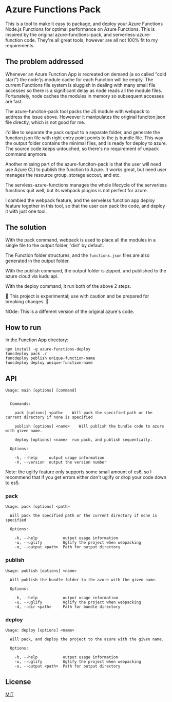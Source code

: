 # Azure Functions Pack

This is a tool to make it easy to package, and deploy your Azure Functions Node.js Functions for optimal performance on Azure Functions.
This is inspired by the original azure-functions-pack, and serverless-azure-function code. They're all great tools, however are all not 100% fit to my requirements.

## The problem addressed

Whenever an Azure Function App is recreated on demand (a so called "cold start") the node'js module cache for each Function will be empty. The current Functions file system is sluggish in dealing with many small file accesses so there is a significant delay as node reads all the module files. Fortunately, node caches the modules in memory so subsequent accesses are fast.

The azure-funciton-pack tool packs the JS module with webpack to address the issue above. Howeever it manipulates the original funciton.json file directly, which is not good for me. 

I'd like to separate the pack output to a separate folder, and generate the funciton.json file with right entry point points to the js bundle file. This way the output folder contains the minimal files, and is ready for deploy to azure.
The source code keeps untouched, so there's no requirement of unpack command anymore.

Another missing part of the azure-funciton-pack is that the user will need use Azure CLI to publish the function to Azure. It works great, but need user manages the resource group, storage accout, and etc. 

The servless-azure-functions manages the whole lifecycle of the serverless functions quit well, but its webpack plugins is not perfect for azure. 

I combied the webpack feature, and the serveless function app deploy feature together in this tool, so that the user can pack the code, and deploy it with just one tool.


## The solution
With the pack command, webpack is used to place all the modules in a single file to the output folder, 'dist' by default. 

The Function folder structures, and the `functions.json` files are also generated in the output folder.  

With the publish command, the output folder is zipped, and published to the azure cloud via kudu api.

With the deploy command, it run both of the above 2 steps.

:construction: This project is experimental; use with caution and be prepared for breaking changes. :construction:

NOde: This is a different version of the original azure's code. 

## How to run

In the Function App directory:

```
npm install -g azure-functions-deploy
funcdeploy pack ./
funcdeploy publish unique-function-name
funcdeploy deploy unique-function-name
```

## API

```
Usage: main [options] [command]


  Commands:

    pack [options] <path>    Will pack the specified path or the current directory if none is specified

    publish [options] <name>    Will publish the bundle code to azure with given name.

    deploy [options] <name>  run pack, and publish sequentially.

  Options:

    -h, --help     output usage information
    -V, --version  output the version number
```

Note: the uglify feature only supports some small amount of es6, so I recommend that if you get errors either don't uglify or drop your code down to es5.

### pack

```
Usage: pack [options] <path>

  Will pack the specified path or the current directory if none is specified

  Options:

    -h, --help           output usage information
    -u, --uglify         Uglify the project when webpacking
    -o, --output <path>  Path for output directory
```

### publish

```
Usage: publish [options] <name>

  Will publish the bundle folder to the azure with the given name.

  Options:

    -h, --help           output usage information
    -u, --uglify         Uglify the project when webpacking
    -d, --dir <path>     Path for bundle directory
```

### deploy

```
Usage: deploy [options] <name>

  Will pack, and deploy the project to the azure with the given name.

  Options:

    -h, --help           output usage information
    -u, --uglify         Uglify the project when webpacking
    -o, --output <path>  Path for output directory
```

<!-- ### funcdeploy.config.json

Pack will optionally take in a config file that will let you further customize the behavior. The config file must be in the directory you run the command from and named `funcpack.config.json`.

Here are all the supported options:

```
{
  "ignoredModules":["chai"]
}
``` -->

## License

[MIT](LICENSE)